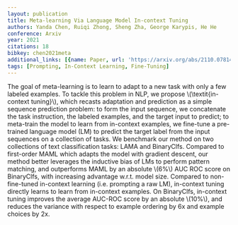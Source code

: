 ```yaml
---
layout: publication
title: Meta-learning Via Language Model In-context Tuning
authors: Yanda Chen, Ruiqi Zhong, Sheng Zha, George Karypis, He He
conference: Arxiv
year: 2021
citations: 18
bibkey: chen2021meta
additional_links: [{name: Paper, url: 'https://arxiv.org/abs/2110.07814'}]
tags: [Prompting, In-Context Learning, Fine-Tuning]
---
```

The goal of meta-learning is to learn to adapt to a new task with only a few
labeled examples. To tackle this problem in NLP, we propose \\(\textit\{in-context
tuning\}\\), which recasts adaptation and prediction as a simple sequence
prediction problem: to form the input sequence, we concatenate the task
instruction, the labeled examples, and the target input to predict; to
meta-train the model to learn from in-context examples, we fine-tune a
pre-trained language model (LM) to predict the target label from the input
sequences on a collection of tasks.
  We benchmark our method on two collections of text classification tasks: LAMA
and BinaryClfs. Compared to first-order MAML which adapts the model with
gradient descent, our method better leverages the inductive bias of LMs to
perform pattern matching, and outperforms MAML by an absolute \\(6%\\) AUC ROC
score on BinaryClfs, with increasing advantage w.r.t. model size. Compared to
non-fine-tuned in-context learning (i.e. prompting a raw LM), in-context tuning
directly learns to learn from in-context examples. On BinaryClfs, in-context
tuning improves the average AUC-ROC score by an absolute \\(10%\\), and reduces
the variance with respect to example ordering by 6x and example choices by 2x.
